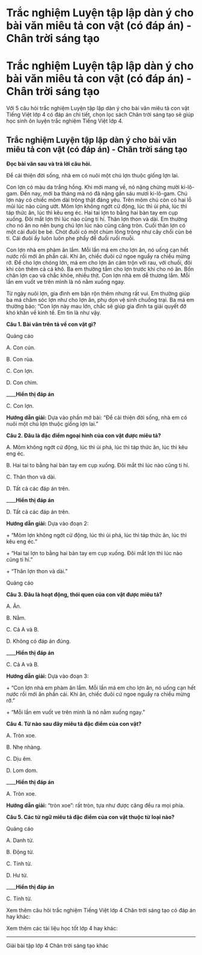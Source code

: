 # Trắc nghiệm Luyện tập lập dàn ý cho bài văn miêu tả con vật (có đáp án) - Chân trời sáng tạo

# Trắc nghiệm Luyện tập lập dàn ý cho bài văn miêu tả con vật (có đáp án) - Chân trời sáng tạo

Với 5 câu hỏi trắc nghiệm Luyện tập lập dàn ý cho bài văn miêu tả con vật Tiếng Việt lớp 4 có đáp án chi tiết, chọn lọc sách Chân trời sáng tạo sẽ giúp học sinh ôn luyện trắc nghiệm Tiếng Việt lớp 4.

## Trắc nghiệm Luyện tập lập dàn ý cho bài văn miêu tả con vật (có đáp án) - Chân trời sáng tạo

**Đọc bài văn sau và trả lời câu hỏi.**

Để cải thiện đời sống, nhà em có nuôi một chú lợn thuộc giống lợn lai.

Con lợn có màu da trắng hồng. Khi mới mang về, nó nặng chừng mười ki-lô-gam. Đến nay, mới ba tháng mà nó đã nặng gần sáu mươi ki-lô-gam. Chú lợn này có chiếc mõm dài trông thật đáng yêu. Trên mõm chú còn có hai lỗ mũi lúc nào cũng ướt. Mõm lợn không ngớt cử động, lúc thì ủi phá, lúc thì táp thức ăn, lúc thì kêu eng éc. Hai tai lợn to bằng hai bàn tay em cụp xuống. Đôi mắt lợn thì lúc nào cũng ti hí. Thân lợn thon và dài. Em thường cho nó ăn no nên bụng chú lợn lúc nào cũng căng tròn. Cuối thân lợn có một cái đuôi be bé. Chót đuôi cỏ một chùm lông trông như cây chổi cùn bé tí. Cái đuôi ấy luôn luôn phe phẩy để đuổi ruồi muỗi.

Con lợn nhà em phàm ăn lắm. Mỗi lần má em cho lợn ăn, nó uống cạn hết nước rồi mới ăn phần cái. Khi ăn, chiếc đuôi cứ ngoe nguẩy ra chiều mừng rỡ. Để cho lợn chóng lớn, má em cho lợn ăn cám trộn với rau, với chuối, đôi khi còn thêm cả cá khô. Ba em thường tắm cho lợn trước khi cho nó ăn. Bốn chân lợn cao và chắc khỏe, nhiều thịt. Con lợn nhà em dễ thương lắm. Mỗi lần em vuốt ve trên mình là nó nằm xuống ngay.

Từ ngày nuôi lợn, gia đình em bận rộn thêm nhưng rất vui. Em thường giúp ba má chăm sóc lợn như cho lợn ăn, phụ dọn vệ sinh chuồng trại. Ba má em thường bảo: “Con lợn này mau lớn, chắc sẽ giúp gia đình ta giải quyết đỡ khó khăn về kinh tế. Em tin là như vậy.

**Câu 1. Bài văn trên tả về con vật gì?**

Quảng cáo

A. Con cún.

B. Con rùa.

C. Con lợn.

D. Con chim.

____**Hiển thị đáp án**

C. Con lợn.

**Hướng dẫn giải:** Dựa vào phần mở bài: “Để cải thiện đời sống, nhà em có nuôi một chú lợn thuộc giống lợn lai.”

**Câu 2. Đâu là đặc điểm ngoại hình của con vật được miêu tả?**

A. Mõm không ngớt cử động, lúc thì ủi phá, lúc thì táp thức ăn, lúc thì kêu eng éc.

B. Hai tai to bằng hai bàn tay em cụp xuống. Đôi mắt thì lúc nào cũng ti hí.

C. Thân thon và dài.

D. Tất cả các đáp án trên.

____**Hiển thị đáp án**

D. Tất cả các đáp án trên.

**Hướng dẫn giải:** Dựa vào đoạn 2:

\+ “Mõm lợn không ngớt cử động, lúc thì ủi phá, lúc thì táp thức ăn, lúc thì kêu eng éc.”

\+ “Hai tai lợn to bằng hai bàn tay em cụp xuống. Đôi mắt lợn thì lúc nào cũng ti hí.”

\+ “Thân lợn thon và dài.”

Quảng cáo

**Câu 3. Đâu là hoạt động, thói quen của con vật được miêu tả?**

A. Ăn.

B. Nằm.

C. Cả A và B.

D. Không có đáp án đúng.

____**Hiển thị đáp án**

C. Cả A và B.

**Hướng dẫn giải:** Dựa vào đoạn 3:

\+ “Con lợn nhà em phàm ăn lắm. Mỗi lần má em cho lợn ăn, nó uống cạn hết nước rồi mới ăn phần cái. Khi ăn, chiếc đuôi cứ ngoe nguẩy ra chiều mừng rỡ.”

\+ “Mỗi lần em vuốt ve trên mình là nó nằm xuống ngay.”

**Câu 4. Từ nào sau đây miêu tả đặc điểm của con vật?**

A. Tròn xoe.

B. Nhẹ nhàng.

C. Dịu êm.

D. Lom dom.

____**Hiển thị đáp án**

A. Tròn xoe.

**Hướng dẫn giải:** “tròn xoe”: rất tròn, tựa như được căng đều ra mọi phía.

**Câu 5. Các từ ngữ miêu tả đặc điểm của con vật thuộc từ loại nào?**

Quảng cáo

A. Danh từ.

B. Động từ.

C. Tính từ.

D. Hư từ.

____**Hiển thị đáp án**

C. Tính từ.

Xem thêm câu hỏi trắc nghiệm Tiếng Việt lớp 4 Chân trời sáng tạo có đáp án hay khác:

Xem thêm các tài liệu học tốt lớp 4 hay khác:

* * *

Giải bài tập lớp 4 Chân trời sáng tạo khác
